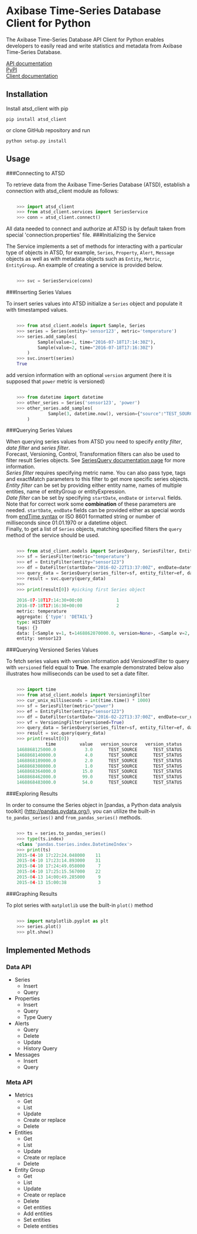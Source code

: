 # Axibase Time-Series Database Client for Python

The Axibase Time-Series Database API Client for Python enables developers 
to easily read and write statistics and metadata 
from Axibase Time-Series Database.

[API documentation](https://axibase.com/atsd/api)  
[PyPI](https://pypi.python.org/pypi/atsd_client)  
[Client documentation](http://pythonhosted.org/atsd_client)

## Installation

Install atsd_client with pip

```
pip install atsd_client
```

or clone GitHub repository and run

```
python setup.py install
```

## Usage

###Connecting to ATSD

To retrieve data from the Axibase Time-Series Database (ATSD), establish a connection with atsd_client module as follows:

```python

    >>> import atsd_client
    >>> from atsd_client.services import SeriesService
    >>> conn = atsd_client.connect()
```
All data needed to connect and authorize at ATSD is by default taken from special 'connection.properties' file.
###Initializing the Service

The Service implements a set of methods for interacting with a particular type of
objects in ATSD, for example, `Series`, `Property`, `Alert`, `Message` objects as well as with metadata objects such as `Entity`, `Metric`, `EntityGroup`. An example of creating a service is provided below.  

```python

    >>> svc = SeriesService(conn)
```

###Inserting Series Values

To insert series values into ATSD initialize a `Series` object and populate it with timestamped values.

```python

    >>> from atsd_client.models import Sample, Series
    >>> series = Series(entity='sensor123', metric='temperature')
    >>> series.add_samples(
    	    Sample(value=1, time="2016-07-18T17:14:30Z"),
     	    Sample(value=2, time="2016-07-18T17:16:30Z")
     	)
    >>> svc.insert(series)
    True
```

add version information with an optional `version` argument (here it is supposed that `power` metric is versioned)

```python

    >>> from datetime import datetime
    >>> other_series = Series('sensor123', 'power')
    >>> other_series.add_samples(
                Sample(3, datetime.now(), version={"source":"TEST_SOURCE", "status":"TEST_STATUS"})
        )
```

###Querying Series Values

When querying series values from ATSD you need to specify *entity filter*, *date filter* and *series filter*. <br>
Forecast, Versioning, Control, Transformation filters can also be used to filter result Series objects.
See [SeriesQuery documentation page](https://github.com/axibase/atsd-docs/blob/master/api/data/series/query.md) for more information.<br>
*Series filter* requires specifying metric name. You can also pass type, tags and exactMatch parameters to this filter to get more specific series objects.<br>
*Entity filter* can be set by providing either entity name, names of multiple entities, name of entityGroup or entityExpression.<br>
*Date filter* can be set by specifying `startDate`, `endDate` or `interval` fields. Note that for correct work some **combination** of these parameters are needed. `startDate`, `endDate` fields can be provided either as special words from [endTime syntax](https://github.com/axibase/atsd-docs/blob/master/end-time-syntax.md) or ISO 8601 formatted string or number of milliseconds since 01.01.1970 or a datetime object.<br>
Finally, to get a list of `Series` objects, matching specified filters the `query` method of the service should be used.

```python

    >>> from atsd_client.models import SeriesQuery, SeriesFilter, EntityFilter, DateFilter
    >>> sf = SeriesFilter(metric="temperature")
    >>> ef = EntityFilter(entity="sensor123")
    >>> df = DateFilter(startDate="2016-02-22T13:37:00Z", endDate=datetime.now())
    >>> query_data = SeriesQuery(series_filter=sf, entity_filter=ef, date_filter=df)
    >>> result = svc.query(query_data)
    >>>
    >>> print(result[0]) #picking first Series object
    
    2016-07-18T17:14:30+00:00             1
	2016-07-18T17:16:30+00:00             2
	metric: temperature
	aggregate: {'type': 'DETAIL'}
	type: HISTORY
	tags: {}
	data: [<Sample v=1, t=1468862070000.0, version=None>, <Sample v=2, t=1468862190000.0, version=None>]
	entity: sensor123
```

###Querying Versioned Series Values

To fetch series values with version information add VersionedFilter to query with `versioned` field equal to **True**. The example demonstrated below also illustrates how milliseconds can be used to set a date filter. 

```python

    >>> import time
    >>> from atsd_client.models import VersioningFilter
    >>> cur_unix_milliseconds = int(time.time() * 1000)
    >>> sf = SeriesFilter(metric="power")
    >>> ef = EntityFilter(entity="sensor123")
    >>> df = DateFilter(startDate="2016-02-22T13:37:00Z", endDate=cur_unix_milliseconds)
    >>> vf = VersioningFilter(versioned=True)
    >>> query_data = SeriesQuery(series_filter=sf, entity_filter=ef, date_filter=df, versioning_filter=vf)
    >>> result = svc.query(query_data)
    >>> print(result[0])
	           time         value   version_source   version_status
	1468868125000.0           3.0      TEST_SOURCE      TEST_STATUS
	1468868140000.0           4.0      TEST_SOURCE      TEST_STATUS
	1468868189000.0           2.0      TEST_SOURCE      TEST_STATUS
	1468868308000.0           1.0      TEST_SOURCE      TEST_STATUS
	1468868364000.0          15.0      TEST_SOURCE      TEST_STATUS
	1468868462000.0          99.0      TEST_SOURCE      TEST_STATUS
	1468868483000.0          54.0      TEST_SOURCE      TEST_STATUS
```

###Exploring Results

In order to consume the Series object in [pandas, a Python data analysis toolkit]
(http://pandas.pydata.org/), you can utilize the built-in `to_pandas_series()`
and `from_pandas_series()` methods.

```python

    >>> ts = series.to_pandas_series()
    >>> type(ts.index)
    <class 'pandas.tseries.index.DatetimeIndex'>
    >>> print(ts)
    2015-04-10 17:22:24.048000    11
    2015-04-10 17:23:14.893000    31
    2015-04-10 17:24:49.058000     7
    2015-04-10 17:25:15.567000    22
    2015-04-13 14:00:49.285000     9
    2015-04-13 15:00:38            3
```

###Graphing Results

To plot series with `matplotlib` use the built-in `plot()` method

```python

    >>> import matplotlib.pyplot as plt
    >>> series.plot()
    >>> plt.show()
```

## Implemented Methods

### Data API
- Series
    - Insert
    - Query
- Properties
    - Insert
    - Query
    - Type Query
- Alerts 
    - Query
    - Delete
    - Update
    - History Query
- Messages
	- Insert
	- Query
    
### Meta API
- Metrics 
    - Get
    - List
    - Update
    - Create or replace
    - Delete
- Entities
    - Get
    - List
    - Update
    - Create or replace
    - Delete
- Entity Group 
    - Get
    - List
    - Update
    - Create or replace
    - Delete
    - Get entities
    - Add entities
    - Set entities
    - Delete entities
    
